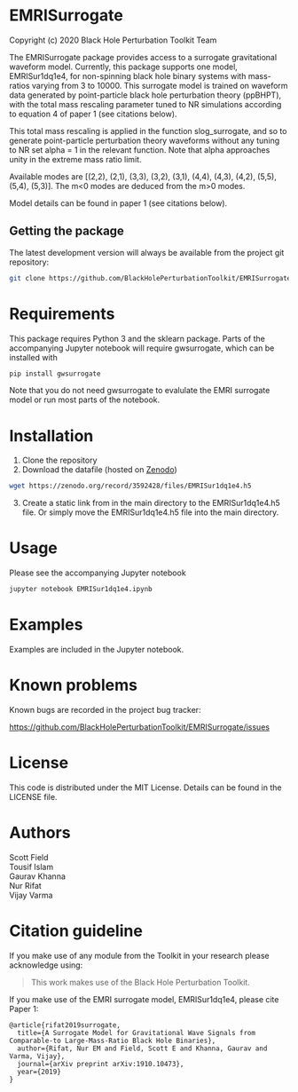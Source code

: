 # EMRISurrogate

Copyright (c) 2020 Black Hole Perturbation Toolkit Team

The EMRISurrogate package provides access to a surrogate gravitational
waveform model. Currently, this package supports one model, EMRISur1dq1e4,
for non-spinning black hole binary systems with mass-ratios varying from 3 to
10000. This surrogate model is trained on waveform data generated by
point-particle black hole perturbation theory (ppBHPT), with the total mass
rescaling parameter tuned to NR simulations according to equation 4 of
paper 1 (see citations below).

This total mass rescaling is applied in the function slog_surrogate, and
so to generate point-particle perturbation theory waveforms without any
tuning to NR set alpha = 1 in the relevant function. Note that alpha
approaches unity in the extreme mass ratio limit.

Available modes are [(2,2), (2,1), (3,3), (3,2), (3,1), (4,4), (4,3), 
(4,2), (5,5), (5,4), (5,3)]. The m<0 modes are deduced from the m>0 modes.

Model details can be found in paper 1 (see citations below). 

## Getting the package

The latest development version will always be available from the project git
repository:

```bash
git clone https://github.com/BlackHolePerturbationToolkit/EMRISurrogate.git
```

# Requirements

This package requires Python 3 and the sklearn package. Parts of the accompanying
Jupyter notebook will require gwsurrogate, which can be installed with 

```bash
pip install gwsurrogate
```

Note that you do not need gwsurrogate to evalulate the EMRI surrogate model or 
run most parts of the notebook.

# Installation

1. Clone the repository
2. Download the datafile (hosted on [Zenodo](https://zenodo.org/record/3592428#.XgI_JllKg5m))

```bash
wget https://zenodo.org/record/3592428/files/EMRISur1dq1e4.h5
```

3. Create a static link from in the main directory to the EMRISur1dq1e4.h5 file.
Or simply move the EMRISur1dq1e4.h5 file into the main directory.

# Usage

Please see the accompanying Jupyter notebook

```bash
jupyter notebook EMRISur1dq1e4.ipynb
```

# Examples

Examples are included in the Jupyter notebook.

# Known problems

Known bugs are recorded in the project bug tracker:

https://github.com/BlackHolePerturbationToolkit/EMRISurrogate/issues


# License

This code is distributed under the MIT License. Details can
be found in the LICENSE file.


# Authors

Scott Field  
Tousif Islam  
Gaurav Khanna  
Nur Rifat  
Vijay Varma

# Citation guideline

If you make use of any module from the Toolkit in your research please acknowledge using:

> This work makes use of the Black Hole Perturbation Toolkit.

If you make use of the EMRI surrogate model, EMRISur1dq1e4, please cite Paper 1:

```
@article{rifat2019surrogate,
  title={A Surrogate Model for Gravitational Wave Signals from Comparable-to Large-Mass-Ratio Black Hole Binaries},
  author={Rifat, Nur EM and Field, Scott E and Khanna, Gaurav and Varma, Vijay},
  journal={arXiv preprint arXiv:1910.10473},
  year={2019}
}
```
